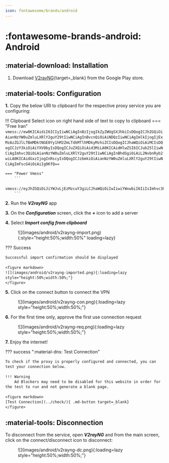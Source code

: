 ```yaml
---
icon: fontawesome/brands/android
---
```


# :fontawesome-brands-android: Android

## :material-download: Installation

1. Download [V2rayNG](https://play.google.com/store/apps/details?id=com.v2ray.ang){target=_blank} from the Google Play store.

## :material-tools: Configuration
**1.** Copy the below URI to clipboard for the respective proxy service you are configuring:
   
!!! Clipboard
    Select icon on right hand side of text to copy to clipboard
    === "Free Iran"
        ```
        vmess://ew0KICAidiI6ICIyIiwNCiAgInBzIjogIkZyZWUgSXJhbiIsDQogICJhZGQiOiAianNzYW0uZmluLXRlY2guY29tIiwNCiAgInBvcnQiOiAiNDQzIiwNCiAgImlkIjogIjExMzAzZGJlLTBmMDktNGE0Yy1hM2ZmLTdkMTlhMDkyMzhiZCIsDQogICJhaWQiOiAiMCIsDQogICJzY3kiOiAiYXV0byIsDQogICJuZXQiOiAid3MiLA0KICAidHlwZSI6ICJub25lIiwNCiAgImhvc3QiOiAianNzYW0uZmluLXRlY2guY29tIiwNCiAgInBhdGgiOiAiL2NvbnRyb2wiLA0KICAidGxzIjogInRscyIsDQogICJzbmkiOiAianNzYW0uZmluLXRlY2guY29tIiwNCiAgImFscG4iOiAiIg0KfQ==
        ```

    === "Power Vmess"
        ```
        vmess://eyJhZGQiOiJiYWJvLjEzMzcuY3giLCJhaWQiOiIwIiwiYWxwbiI6IiIsImhvc3QiOiJiYWJvLjEzMzcuY3giLCJpZCI6ImVjNjFkNzQxLWQ5NWQtNGM2Ni1iMzU2LTBlZDg5NzgzMTllOSIsIm5ldCI6IndzIiwicGF0aCI6Ii9jb250cm9sLyIsInBvcnQiOiI0NDMiLCJwcyI6IlBvd2VyLVZNRVNTIiwic2N5IjoiYXV0byIsInNuaSI6ImJhYm8uMTMzNy5jeCIsInRscyI6InRscyIsInR5cGUiOiIiLCJ2IjoiMiJ9
        ```

**2.** Run the ***V2rayNG*** app

**3.** On the ***Configuration*** screen, click the ***+*** icon to add a server

**4.** Select ***Import config from clipboard***

<figure markdown>
![](images/android/v2rayng-import.png){:style="height:50%;width:50%" loading=lazy}
</figure>

??? Success

    Successful import confirmation should be displayed

    <figure markdown>
    ![](images/android/v2rayng-imported.png){:loading=lazy style="height:50%;width:50%;"}
    </figure>

**5.** Click on the connect button to connect the VPN

<figure markdown>
![](images/android/v2rayng-con.png){:loading=lazy style="height:50%;width:50%;"}
</figure>

**6.** For the first time only, approve the first use connection request

<figure markdown>
![](images/android/v2rayng-req.png){:loading=lazy style="height:50%;width:50%;"}
</figure>

**7.** Enjoy the internet!

??? success ":material-dns: Test Connection"

    To check if the proxy is properly configured and connected, you can test your connection below.

    !!! Warning
        Ad Blockers may need to be disabled for this website in order for the test to run and not generate a blank page.

    <figure markdown>
    [Test Connection](../check/){ .md-button target=_blank}
    </figure>


## :material-tools: Disconnection

To disconnect from the service, open ***V2rayNG*** and from the main screen, click on the connect/disconnect icon to disconnect:

<figure markdown>
![](images/android/v2rayng-dc.png){:loading=lazy style="height:50%;width:50%;"}
</figure>
